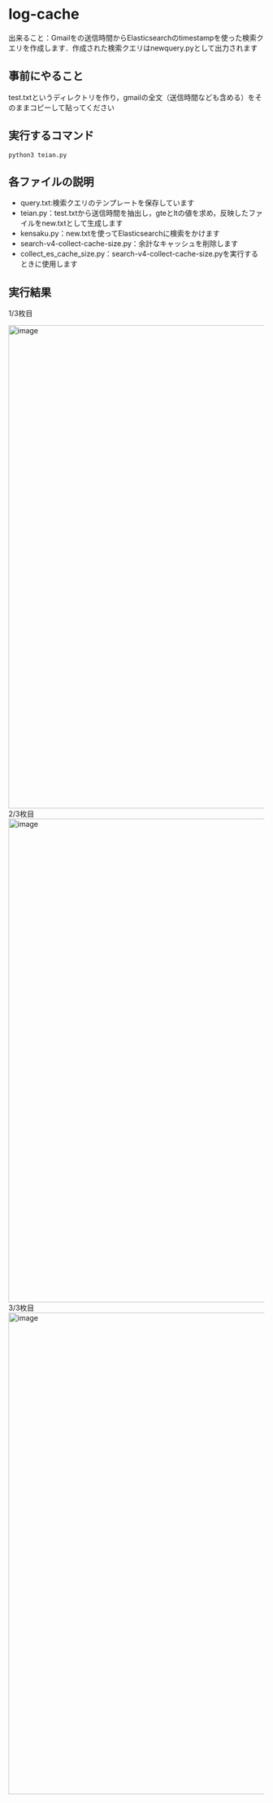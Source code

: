 # log-cache

出来ること：Gmailをの送信時間からElasticsearchのtimestampを使った検索クエリを作成します．作成された検索クエリはnewquery.pyとして出力されます

## 事前にやること
test.txtというディレクトリを作り，gmailの全文（送信時間なども含める）をそのままコピーして貼ってください

## 実行するコマンド
```
python3 teian.py
```

## 各ファイルの説明
- query.txt:検索クエリのテンプレートを保存しています
- teian.py：test.txtから送信時間を抽出し，gteとltの値を求め，反映したファイルをnew.txtとして生成します
- kensaku.py：new.txtを使ってElasticsearchに検索をかけます
- search-v4-collect-cache-size.py：余計なキャッシュを削除します
- collect_es_cache_size.py：search-v4-collect-cache-size.pyを実行するときに使用します

## 実行結果
1/3枚目

<img width="949" alt="image" src="https://github.com/user-attachments/assets/fd6a33da-a959-4d40-bd72-a3063e73e0ae">
2/3枚目

<img width="950" alt="image" src="https://github.com/user-attachments/assets/dadc83b9-1adc-44e8-9b7d-082bc108b0a2">
3/3枚目

<img width="946" alt="image" src="https://github.com/user-attachments/assets/ad7aca80-56d0-4d7e-9bb1-765a4291a346">

